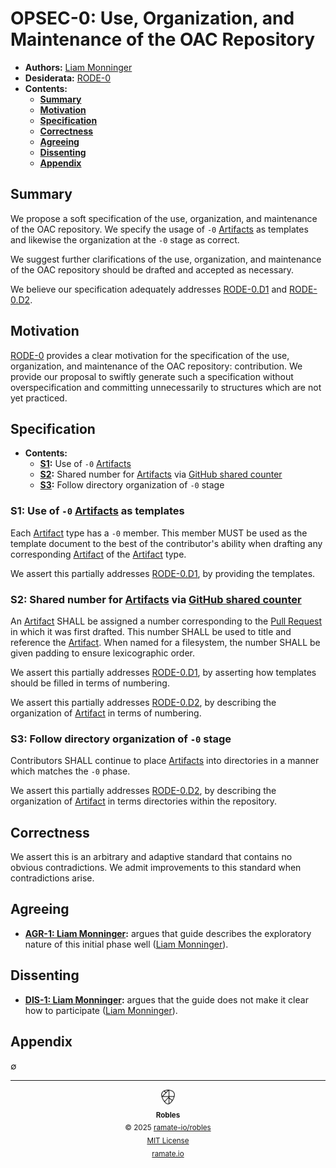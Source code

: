 # OPSEC-0: Use, Organization, and Maintenance of the OAC Repository
- **Authors:** [Liam Monninger](mailto:liam@ramate.io)
- **Desiderata:** [RODE-0](../../../rode/roera-000-000-000-dulan/rode-000-000-000/README.md)
- **Contents:**
  - **[Summary](#summary)**
  - **[Motivation](#motivation)**
  - **[Specification](#specification)**
  - **[Correctness](#correctness)**
  - **[Agreeing](#agreeing)**
  - **[Dissenting](#dissenting)**
  - **[Appendix](#appendix)**

## Summary
We propose a soft specification of the use, organization, and maintenance of the OAC repository. We specify the usage of `-0` [Artifacts](../../../roglo/roera-000-000-000-dulan/roglo-000-000-000-artifact/README.md) as templates and likewise the organization at the `-0` stage as correct.

We suggest further clarifications of the use, organization, and maintenance of the OAC repository should be drafted and accepted as necessary.

We believe our specification adequately addresses [RODE-0.D1](../../../rode/roera-000-000-000-dulan/rode-000-000-000/README.md#d1-provide-templates-for-artifacts-and-describe-their-usage) and [RODE-0.D2](../../../rode/roera-000-000-000-dulan/rode-000-000-000/README.md#d1-provide-templates-for-artifacts-and-describe-their-usage).

## Motivation
[RODE-0](../../../rode/roera-000-000-000-dulan/rode-000-000-000/README.md) provides a clear motivation for the specification of the use, organization, and maintenance of the OAC repository: contribution. We provide our proposal to swiftly generate such a specification without overspecification and committing unnecessarily to structures which are not yet practiced.

## Specification
- **Contents:**
  - **[S1](#s1-use-of--0-artifacts-as-templates):** Use of `-0` [Artifacts](../../../roglo/roera-000-000-000-dulan/)
  - **[S2](#s2-shared-number-for-artifacts-via-github-shared-counter):** Shared number for [Artifacts](../../../roglo/roera-000-000-000-dulan/roglo-000-000-000-artifact/README.md) via [GitHub shared counter](https://github.com/orgs/community/discussions/69759)
  - **[S3](#s3-follow-directory-organization-of--0-stage):** Follow directory organization of `-0` stage

### S1: Use of `-0` [Artifacts](../../../roglo/roera-000-000-000-dulan/roglo-000-000-000-artifact/README.md) as templates

Each [Artifact](../../../roglo/roera-000-000-000-dulan/roglo-000-000-000-artifact/README.md) type has a `-0` member. This member MUST be used as the template document to the best of the contributor's ability when drafting any corresponding [Artifact](../../../roglo/roera-000-000-000-dulan/roglo-000-000-000-artifact/README.md) of the [Artifact](../../../roglo/roera-000-000-000-dulan/roglo-000-000-000-artifact/README.md) type.

We assert this partially addresses [RODE-0.D1](../../../rode/roera-000-000-000-dulan/rode-000-000-000/README.md#d1-provide-templates-for-artifacts-and-describe-their-usage), by providing the templates.

### S2: Shared number for [Artifacts](../../../roglo/roera-000-000-000-dulan/roglo-000-000-000-artifact/README.md) via [GitHub shared counter](https://github.com/orgs/community/discussions/69759)

An [Artifact](../../../roglo/roera-000-000-000-dulan/roglo-000-000-000-artifact/README.md) SHALL be assigned a number corresponding to the [Pull Request](https://docs.github.com/en/pull-requests/collaborating-with-pull-requests/proposing-changes-to-your-work-with-pull-requests/about-pull-requests) in which it was first drafted. This number SHALL be used to title and reference the [Artifact](../../../roglo/roera-000-000-000-dulan/roglo-000-000-000-artifact/README.md). When named for a filesystem, the number SHALL be given padding to ensure lexicographic order.

We assert this partially addresses [RODE-0.D1](../../../rode/roera-000-000-000-dulan/rode-000-000-000/README.md#d1-provide-templates-for-artifacts-and-describe-their-usage), by asserting how templates should be filled in terms of numbering.

We assert this partially addresses [RODE-0.D2](../../../rode/roera-000-000-000-dulan/rode-000-000-000/README.md#d1-provide-templates-for-artifacts-and-describe-their-usage), by describing the organization of [Artifact](../../../roglo/roera-000-000-000-dulan/roglo-000-000-000-artifact/README.md) in terms of numbering.

### S3: Follow directory organization of `-0` stage

Contributors SHALL continue to place [Artifacts](../../../roglo/roera-000-000-000-dulan/roglo-000-000-000-artifact/README.md) into directories in a manner which matches the `-0` phase.

We assert this partially addresses [RODE-0.D2](../../../rode/roera-000-000-000-dulan/rode-000-000-000/README.md#d1-provide-templates-for-artifacts-and-describe-their-usage), by describing the organization of [Artifact](../../../roglo/roera-000-000-000-dulan/roglo-000-000-000-artifact/README.md) in terms directories within the repository.

## Correctness
We assert this is an arbitrary and adaptive standard that contains no obvious contradictions. We admit improvements to this standard when contradictions arise.

## Agreeing
- **[AGR-1: Liam Monninger](./agreeing/agr-001-liam-monninger/README.md):** argues that guide describes the exploratory nature of this initial phase well ([Liam Monninger](mailto:liam@ramate.io)).

## Dissenting
- **[DIS-1: Liam Monninger](./dissenting/dis-001-liam-monninger/README.md):** argues that the guide does not make it clear how to participate ([Liam Monninger](mailto:liam@ramate.io)).

## Appendix
$\emptyset$

<!--ROBLES FOOTER: DO NOT REMOVE THIS LINE-->
---

<div align="center">
  <picture>
    <source srcset="./assets/robles-inverted-transparent.png" media="(prefers-color-scheme: dark)">
    <img height="24" src="./assets/robles-transparent.png" alt="Robles"/>
  </picture>
  <br/>
  <sub>
    <b>Robles</b>
    <br/>
    &copy; 2025 <a href="https://github.com/ramate-io/robles">ramate-io/robles</a>
    <br/>
    <a href="https://github.com/ramate-io/robles/blob/main/LICENSE">MIT License</a>
    <br/>
    <a href="https://www.ramate.io">ramate.io</a>
  </sub>
</div>
